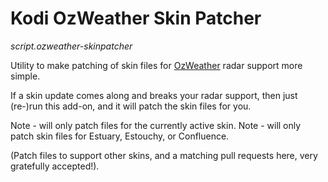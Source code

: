 
Kodi OzWeather Skin Patcher
===================================

_script.ozweather-skinpatcher_

Utility to make patching of skin files for [OzWeather](https://kodi.wiki/view/Add-on:Oz_Weather) radar support more simple.

If a skin update comes along and breaks your radar support, then just (re-)run this add-on, and it will patch the skin files for you.  

Note - will only patch files for the currently active skin.
Note - will only patch skin files for Estuary, Estouchy, or Confluence.

(Patch files to support other skins, and a matching pull requests here, very gratefully accepted!).





